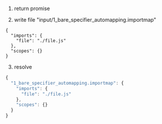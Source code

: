 1. return promise

2. write file "input/1_bare_specifier_automapping.importmap"
```importmap
{
  "imports": {
    "file": "./file.js"
  },
  "scopes": {}
}
```

3. resolve
```js
{
  "1_bare_specifier_automapping.importmap": {
    "imports": {
      "file": "./file.js"
    },
    "scopes": {}
  }
}
```